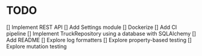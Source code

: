 # TODO

[] Implement REST API
[] Add Settings module
[] Dockerize
[] Add CI pipeline
[] Implement TruckRepository using a database with SQLAlchemy
[] Add README
[] Explore log formatters
[] Explore property-based testing
[] Explore mutation testing
